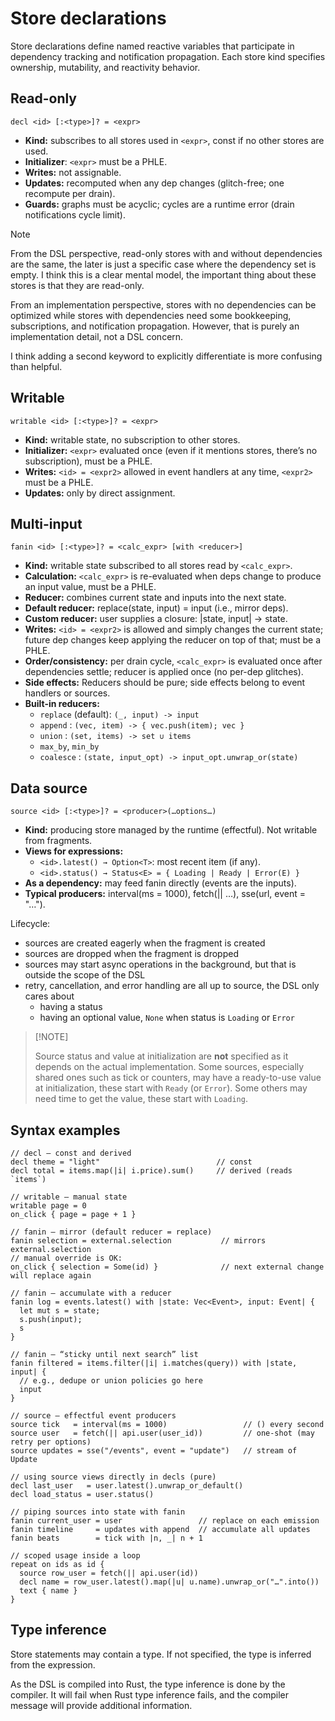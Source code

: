 # Store declarations

Store declarations define named reactive variables that participate in dependency tracking and
notification propagation. Each store kind specifies ownership, mutability, and reactivity behavior.

## Read-only

`decl <id> [:<type>]? = <expr>`
 
- **Kind:** subscribes to all stores used in `<expr>`, const if no other stores are used.
- **Initializer**: `<expr>` must be a PHLE.
- **Writes:** not assignable.
- **Updates:** recomputed when any dep changes (glitch-free; one recompute per drain).
- **Guards:** graphs must be acyclic; cycles are a runtime error (drain notifications cycle limit).

> [!NOTE]
>
> From the DSL perspective, read-only stores with and without dependencies are the same, the later
> is just a specific case where the dependency set is empty. I think this is a clear mental model,
> the important thing about these stores is that they are read-only.
> 
> From an implementation perspective, stores with no dependencies can be optimized while stores with
> dependencies need some bookkeeping, subscriptions, and notification propagation. However, that is
> purely an implementation detail, not a DSL concern.
> 
> I think adding a second keyword to explicitly differentiate is more confusing than helpful.
>

## Writable

`writable <id> [:<type>]? = <expr>`

- **Kind:** writable state, no subscription to other stores.
- **Initializer:** `<expr>` evaluated once (even if it mentions stores, there’s no subscription), must be a PHLE.
- **Writes:** `<id> = <expr2>` allowed in event handlers at any time, `<expr2>` must be a PHLE.
- **Updates:** only by direct assignment.

## Multi-input

`fanin <id> [:<type>]? = <calc_expr> [with <reducer>]`

- **Kind:** writable state subscribed to all stores read by `<calc_expr>`.
- **Calculation:** `<calc_expr>` is re-evaluated when deps change to produce an input value, must be a PHLE.
- **Reducer:** combines current state and inputs into the next state.
- **Default reducer:** replace(state, input) = input (i.e., mirror deps).
- **Custom reducer:** user supplies a closure: |state, input| → state.
- **Writes:** `<id> = <expr2>` is allowed and simply changes the current state; future dep changes keep applying the reducer on top of that; must be a PHLE.
- **Order/consistency:** per drain cycle, `<calc_expr>` is evaluated once after dependencies settle; reducer is applied once (no per-dep glitches).
- **Side effects:** Reducers should be pure; side effects belong to event handlers or sources.
- **Built-in reducers:**
  - `replace` (default): `(_, input) -> input`
  - `append` : `(vec, item) -> { vec.push(item); vec }`
  - `union` : `(set, items) -> set ∪ items`
  - `max_by`, `min_by`
  - `coalesce` : `(state, input_opt) -> input_opt.unwrap_or(state)`

## Data source

`source <id> [:<type>]? = <producer>(…options…)`

- **Kind:** producing store managed by the runtime (effectful). Not writable from fragments.
- **Views for expressions:**
  - `<id>.latest() → Option<T>`: most recent item (if any).
  - `<id>.status() → Status<E> = { Loading | Ready | Error(E) }`
- **As a dependency:** may feed fanin directly (events are the inputs).
- **Typical producers:** interval(ms = 1000), fetch(|| …), sse(url, event = "…").

Lifecycle:

- sources are created eagerly when the fragment is created
- sources are dropped when the fragment is dropped
- sources may start async operations in the background, but that is outside the scope of the DSL
- retry, cancellation, and error handling are all up to source, the DSL only cares about
  - having a status
  - having an optional value, `None` when status is `Loading` or `Error`

>
> [!NOTE]
>
> Source status and value at initialization are **not** specified as it depends on the actual
> implementation. Some sources, especially shared ones such as tick or counters, may have a
> ready-to-use value at initialization, these start with `Ready` (or `Error`). Some others
> may need time to get the value, these start with `Loading`.
> 

## Syntax examples

```frel
// decl — const and derived
decl theme = "light"                          // const
decl total = items.map(|i| i.price).sum()     // derived (reads `items`)

// writable — manual state
writable page = 0
on_click { page = page + 1 }

// fanin — mirror (default reducer = replace)
fanin selection = external.selection           // mirrors external.selection
// manual override is OK:
on_click { selection = Some(id) }              // next external change will replace again

// fanin — accumulate with a reducer
fanin log = events.latest() with |state: Vec<Event>, input: Event| {
  let mut s = state;
  s.push(input);
  s
}

// fanin — “sticky until next search” list
fanin filtered = items.filter(|i| i.matches(query)) with |state, input| {
  // e.g., dedupe or union policies go here
  input
}

// source — effectful event producers
source tick   = interval(ms = 1000)                 // () every second
source user   = fetch(|| api.user(user_id))         // one-shot (may retry per options)
source updates = sse("/events", event = "update")   // stream of Update

// using source views directly in decls (pure)
decl last_user   = user.latest().unwrap_or_default()
decl load_status = user.status()

// piping sources into state with fanin
fanin current_user = user                 // replace on each emission
fanin timeline     = updates with append  // accumulate all updates
fanin beats        = tick with |n, _| n + 1

// scoped usage inside a loop
repeat on ids as id {
  source row_user = fetch(|| api.user(id))
  decl name = row_user.latest().map(|u| u.name).unwrap_or("…".into())
  text { name }
}
```

## Type inference

Store statements may contain a type. If not specified, the type is inferred from the expression.

As the DSL is compiled into Rust, the type inference is done by the compiler. It will fail when
Rust type inference fails, and the compiler message will provide additional information.
